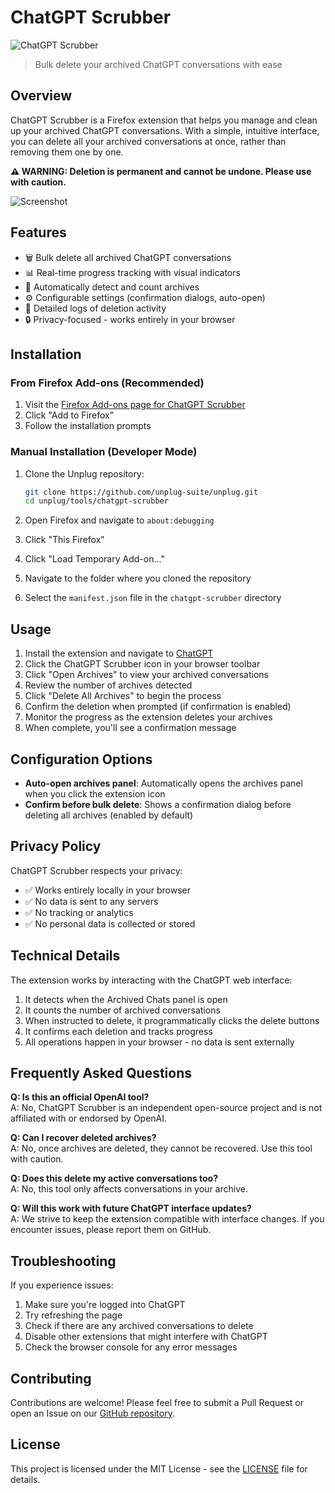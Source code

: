 # ChatGPT Scrubber

![ChatGPT Scrubber](../../assets/chatgpt-scrubber-banner.png)

> Bulk delete your archived ChatGPT conversations with ease

## Overview

ChatGPT Scrubber is a Firefox extension that helps you manage and clean up your archived ChatGPT conversations. With a simple, intuitive interface, you can delete all your archived conversations at once, rather than removing them one by one.

**⚠️ WARNING: Deletion is permanent and cannot be undone. Please use with caution.**

![Screenshot](../../assets/chatgpt-scrubber-screenshot.png)

## Features

- 🗑️ Bulk delete all archived ChatGPT conversations
- 📊 Real-time progress tracking with visual indicators
- 🔄 Automatically detect and count archives
- ⚙️ Configurable settings (confirmation dialogs, auto-open)
- 📝 Detailed logs of deletion activity
- 🔒 Privacy-focused - works entirely in your browser

## Installation

### From Firefox Add-ons (Recommended)

1. Visit the [Firefox Add-ons page for ChatGPT Scrubber](https://addons.mozilla.org/en-US/firefox/addon/chatgpt-scrubber/)
2. Click "Add to Firefox"
3. Follow the installation prompts

### Manual Installation (Developer Mode)

1. Clone the Unplug repository:
   ```bash
   git clone https://github.com/unplug-suite/unplug.git
   cd unplug/tools/chatgpt-scrubber
   ```

2. Open Firefox and navigate to `about:debugging`
3. Click "This Firefox"
4. Click "Load Temporary Add-on..."
5. Navigate to the folder where you cloned the repository
6. Select the `manifest.json` file in the `chatgpt-scrubber` directory

## Usage

1. Install the extension and navigate to [ChatGPT](https://chat.openai.com/)
2. Click the ChatGPT Scrubber icon in your browser toolbar
3. Click "Open Archives" to view your archived conversations
4. Review the number of archives detected
5. Click "Delete All Archives" to begin the process
6. Confirm the deletion when prompted (if confirmation is enabled)
7. Monitor the progress as the extension deletes your archives
8. When complete, you'll see a confirmation message

## Configuration Options

- **Auto-open archives panel**: Automatically opens the archives panel when you click the extension icon
- **Confirm before bulk delete**: Shows a confirmation dialog before deleting all archives (enabled by default)

## Privacy Policy

ChatGPT Scrubber respects your privacy:
- ✅ Works entirely locally in your browser
- ✅ No data is sent to any servers
- ✅ No tracking or analytics
- ✅ No personal data is collected or stored

## Technical Details

The extension works by interacting with the ChatGPT web interface:

1. It detects when the Archived Chats panel is open
2. It counts the number of archived conversations
3. When instructed to delete, it programmatically clicks the delete buttons
4. It confirms each deletion and tracks progress
5. All operations happen in your browser - no data is sent externally

## Frequently Asked Questions

**Q: Is this an official OpenAI tool?**  
A: No, ChatGPT Scrubber is an independent open-source project and is not affiliated with or endorsed by OpenAI.

**Q: Can I recover deleted archives?**  
A: No, once archives are deleted, they cannot be recovered. Use this tool with caution.

**Q: Does this delete my active conversations too?**  
A: No, this tool only affects conversations in your archive.

**Q: Will this work with future ChatGPT interface updates?**  
A: We strive to keep the extension compatible with interface changes. If you encounter issues, please report them on GitHub.

## Troubleshooting

If you experience issues:

1. Make sure you're logged into ChatGPT
2. Try refreshing the page
3. Check if there are any archived conversations to delete
4. Disable other extensions that might interfere with ChatGPT
5. Check the browser console for any error messages

## Contributing

Contributions are welcome! Please feel free to submit a Pull Request or open an Issue on our [GitHub repository](https://github.com/unplug-suite/unplug).

## License

This project is licensed under the MIT License - see the [LICENSE](../../LICENSE) file for details.
